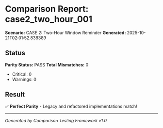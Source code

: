 # Comparison Report: case2_two_hour_001
**Scenario:** CASE 2: Two-Hour Window Reminder
**Generated:** 2025-10-21T02:01:52.838389

## Status
**Parity Status:** PASS
**Total Mismatches:** 0
  - Critical: 0
  - Warnings: 0

## Result
✅ **Perfect Parity** - Legacy and refactored implementations match!

---
*Generated by Comparison Testing Framework v1.0*